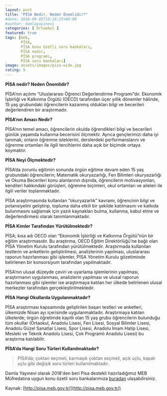 ```yaml
---
layout: post
title: "PİSA Nedir, Neden Önemlidir?"
#date: 2018-09-05T10:18:23+00:00
#author: damlayayinevi
categories: [ Ortaokul ]
featured: true
tags: [meb,
       PİSA,
       PİSA konu özetli soru bankaları,
       PİSA nedir,
       PİSA programı,
       PİSA soru bankaları]
image: assets/images/pisa-wide.jpg
rating: 5
---
```

**PİSA nedir? Neden Önemlidir?**

PİSA’nın açılımı “Uluslararası Öğrenci Değerlendirme Programı”dır. Ekonomik İşbirliği ve Kalkınma Örgütü (OECD) tarafından üçer yıllık dönemler hâlinde, 15 yaş grubundaki öğrencilerin kazanmış oldukları bilgi ve becerileri değerlendiren bir araştırmadır.

**PİSA’nın Amacı Nedir?**

PİSA’nın temel amacı, öğrencilerin okulda öğrendikleri bilgi ve becerileri günlük yaşamda kullanma becerisini ölçmektir. Ayrıca gençlerimizi daha iyi tanımak; onların öğrenme isteklerini, derslerdeki performanslarını ve öğrenme ortamları ile ilgili tercihlerini daha açık bir biçimde ortaya koymaktır.

**PİSA Neyi Ölçmektedir?**

PİSA’da zorunlu eğitimin sonunda örgün eğitime devam eden 15 yaş grubundaki öğrencilerin; Matematik okuryazarlığı, Fen Bilimleri okuryazarlığı ve Okuma Becerileri konu alanlarının dışında, öğrencilerin motivasyonları, kendileri hakkındaki görüşleri, öğrenme biçimleri, okul ortamları ve aileleri ile ilgili veriler toplanmaktadır.

PİSA araştırmasında kullanılan “okuryazarlık” kavramı, öğrencinin bilgi ve potansiyelini geliştirip, topluma daha etkili bir şekilde katılmasını ve katkıda bulunmasını sağlamak için yazılı kaynakları bulma, kullanma, kabul etme ve değerlendirmesi olarak tanımlanmaktadır.

**PİSA Kimler Tarafından Yürütülmektedir?**

PİSA; kısa adı OECD olan “Ekonomik İşbirliği ve Kalkınma Örgütü”nün bir eğitim araştırmasıdır. Bu araştırma, OECD Eğitim Direktörlüğü’ne bağlı olan PİSA Yönetim Kurulu tarafından yürütülmektedir. Araştırmada kullanılan testlerin ve anketlerin geliştirilmesi, analizlerinin yapılması, uluslararası raporun hazırlanması gibi işlemler, PİSA Yönetim Kurulu gözetiminde belirlenen bir konsorsiyum tarafından yapılmaktadır.

PİSA’nın ulusal düzeyde çeviri ve uyarlama işlemlerinin yapılması, araştırmanın uygulanması, analizlerin yapılması ve ulusal raporun hazırlanması gibi işlemler ise araştırmaya katılan her ülkede belirlenen ulusal merkezler tarafından gerçekleştirilmektedir.

**PİSA Hangi Okullarda Uygulanmaktadır?**

PİSA araştırması kapsamında geliştirilen başarı testleri ve anketleri, ülkemizde Nisan ayı içerisinde uygulanmaktadır. Araştırmaya katılan ülkelerde; örgün öğretimde kayıtlı olan 15 yaş grubu öğrencilerin bulunduğu tüm okullar (Ortaokul, Anadolu Lisesi, Fen Lisesi, Sosyal Bilimler Lisesi, Anadolu Güzel Sanatlar Lisesi, Spor Lisesi, Anadolu İmam Hatip Lisesi, Mesleki ve Teknik Anadolu Lisesi, Çok Programlı Anadolu Lisesi) bu araştırma katılabilir.

**PİSA’da Hangi Soru Türleri Kullanılmaktadır?**

>PİSA’da; çoktan seçmeli, karmaşık çoktan seçmeli, açık uçlu, kapalı uçlu gibi değişik soru türleri kullanılmaktadır.

Damla Yayınevi olarak 2018'den beri Pisa destekli hazırladığımız MEB Müfredatına uygun konu özetli soru bankalarımıza [buradan](https://www.damlayayinevi.com.tr/catalogsearch/result/index/?cat=&infinite=true&&q=PİSA+SORU+BANKAS%C4%B0) ulaşabilirsiniz.

Kaynak: [http://pisa.meb.gov.tr/](http://pisa.meb.gov.tr/)